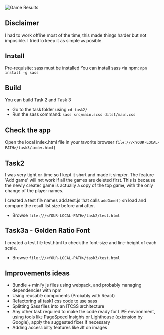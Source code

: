 ![Game Results](https://user-images.githubusercontent.com/11307717/48872859-e4187500-ede2-11e8-94f1-5b48665ca697.png "Game Results")

## Disclaimer
I had to work offline most of the time, this made things harder but not imposible.
I tried to keep it as simple as posible.

## Install
Pre-requisite: sass must be installed
You can install sass via npm: `npm install -g sass`

## Build
You can build Task 2 and Task 3
- Go to the task folder using `cd task2/`
- Run the sass command: `sass src/main.scss ditst/main.css`

## Check the app
Open the local index.html file in your favorite browser  `file:///<YOUR-LOCAL-PATH>/task3/index.html`)

## Task2
I was very tight on time so I kept it short and made it simpler. The feature 'Add game' will not work if all the games are deleted first.
This is because the newly created game is actually a copy of the top game, with the only change of the player names. 

I created a test file names add.test.js that calls `addGame()` on load and compare the result list size before and after.
- Browse `file:///<YOUR-LOCAL-PATH>/task2/test.html`


## Task3a - Golden Ratio Font
I created a test file test.html to check the font-size and line-height of each scale.
- Browse `file:///<YOUR-LOCAL-PATH>/task3/test.html`

## Improvements ideas
- Bundle + minify js files using webpack, and probably managing dependencies with npm
- Using reusable components (Probably with React) 
- Refactoring all task1 css code to use sass
- Splitting Sass files into an ITCSS architecture
- Any other task required to make the code ready for LIVE environment, using tools like PageSpeed Insights or Lighthouse (extension by Google), apply the suggested fixes if necessary
- Adding accessibilty features like alt on images
